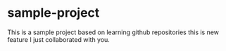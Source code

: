 # sample-project
This is a sample project based on learning github repositories
this is new feature
I  just collaborated with you.
